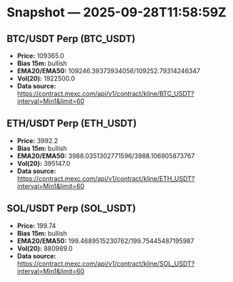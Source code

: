 # Snapshot — 2025-09-28T11:58:59Z

## BTC/USDT Perp (BTC_USDT)
- **Price:** 109365.0
- **Bias 15m:** bullish
- **EMA20/EMA50:** 109246.39373934056/109252.79314246347
- **Vol(20):** 1922500.0
- **Data source:** https://contract.mexc.com/api/v1/contract/kline/BTC_USDT?interval=Min1&limit=60

## ETH/USDT Perp (ETH_USDT)
- **Price:** 3992.2
- **Bias 15m:** bullish
- **EMA20/EMA50:** 3988.0351302771596/3988.106905873767
- **Vol(20):** 395147.0
- **Data source:** https://contract.mexc.com/api/v1/contract/kline/ETH_USDT?interval=Min1&limit=60

## SOL/USDT Perp (SOL_USDT)
- **Price:** 199.74
- **Bias 15m:** bullish
- **EMA20/EMA50:** 199.4689515230762/199.75445487195987
- **Vol(20):** 880989.0
- **Data source:** https://contract.mexc.com/api/v1/contract/kline/SOL_USDT?interval=Min1&limit=60
